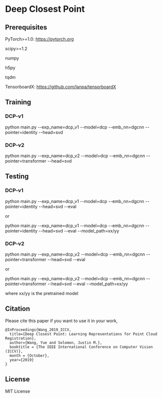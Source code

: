 # Deep Closest Point

## Prerequisites 
PyTorch>=1.0: https://pytorch.org

scipy>=1.2 

numpy

h5py

tqdm

TensorboardX: https://github.com/lanpa/tensorboardX

## Training

### DCP-v1

python main.py --exp_name=dcp_v1 --model=dcp --emb_nn=dgcnn --pointer=identity --head=svd

### DCP-v2

python main.py --exp_name=dcp_v2 --model=dcp --emb_nn=dgcnn --pointer=transformer --head=svd

## Testing

### DCP-v1

python main.py --exp_name=dcp_v1 --model=dcp --emb_nn=dgcnn --pointer=identity --head=svd --eval

or 

python main.py --exp_name=dcp_v1 --model=dcp --emb_nn=dgcnn --pointer=identity --head=svd --eval --model_path=xx/yy

### DCP-v2

python main.py --exp_name=dcp_v2 --model=dcp --emb_nn=dgcnn --pointer=transformer --head=svd --eval

or 

python main.py --exp_name=dcp_v2 --model=dcp --emb_nn=dgcnn --pointer=transformer --head=svd --eval --model_path=xx/yy

where xx/yy is the pretrained model

## Citation
Please cite this paper if you want to use it in your work,

	@InProceedings{Wang_2019_ICCV,
	  title={Deep Closest Point: Learning Representations for Point Cloud Registration},
	  author={Wang, Yue and Solomon, Justin M.},
	  booktitle = {The IEEE International Conference on Computer Vision (ICCV)},
	  month = {October},
	  year={2019}
	}

## License
MIT License
